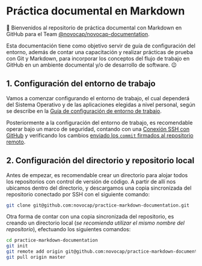 # Práctica documental en Markdown
:wave: Bienvenidos al repositorio de práctica documental con Markdown en GitHub para el Team [@novocap/novocap-documentation](https://github.com/orgs/novocap/teams/novocap-documentation).

Esta documentación tiene como objetivo servir de guía de configuración del entorno, además de contar una capacitación y realizar prácticas de prueba con Git y Markdown, para incorporar los conceptos del flujo de trabajo en GitHub en un ambiente documental y/o de desarrollo de software. :wink:
## 1. Configuración del entorno de trabajo
Vamos a comenzar configurando el entorno de trabajo, el cual dependerá del Sistema Operativo y de las aplicaciones elegidas a nivel personal, según se describe en la [Guía de configuración de entorno de trabajo](docs/WORKSPACE.md).

Posteriormente a la configuración del entorno de trabajo, es recomendable operar bajo un marco de seguridad, contando con una [Conexión SSH con GitHub](docs/SSH.md) y verificando los cambios [enviado los `commit` firmados al repositorio remoto](docs/GPG.md).
## 2. Configuración del directorio y repositorio local
Antes de empezar, es recomendable crear un directorio para alojar todos los repositorios con control de versión de código. A partir de allí nos ubicamos dentro del directorio, y descargamos una copia sincronizada del repositorio conectado por SSH con el siguiente comando:
```bash
git clone git@github.com:novocap/practice-markdown-documentation.git
```
Otra forma de contar con una copia sincronizada del repositorio, es creando un directorio local (_se recomienda utilizar el mismo nombre del repositorio_), efectuando los siguientes comandos:
```bash
cd practice-markdown-documentation
git init
git remote add origin git@github.com:novocap/practice-markdown-documentation.git
git pull origin master
```